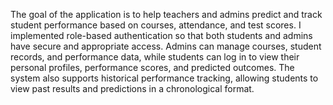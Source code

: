 The goal of the application is to help teachers and admins predict and track student performance based on courses, attendance, and test scores. I implemented role-based 
authentication so that both students and admins have secure and appropriate access. Admins can manage courses, student records, and performance data, while students
can log in to view their personal profiles, performance scores, and predicted outcomes. The system also supports historical performance tracking, allowing students to view
past results and predictions in a chronological format.

